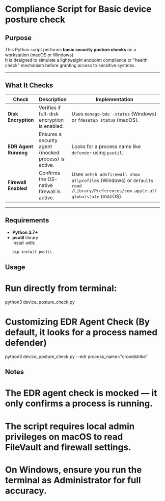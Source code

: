 # Compliance Script for Basic device posture check

## Purpose
This Python script performs **basic security posture checks** on a workstation (macOS or Windows).  
It is designed to simulate a lightweight endpoint compliance or "health check" mechanism before granting access to sensitive systems.

---

## What It Checks

| Check | Description | Implementation |
|-------|--------------|----------------|
| **Disk Encryption** | Verifies if full-disk encryption is enabled. | Uses `manage-bde -status` (Windows) or `fdesetup status` (macOS). |
| **EDR Agent Running** | Ensures a security agent (mocked process) is active. | Looks for a process name like `defender` using `psutil`. |
| **Firewall Enabled** | Confirms the OS-native firewall is active. | Uses `netsh advfirewall show allprofiles` (Windows) or `defaults read /Library/Preferences/com.apple.alf globalstate` (macOS). |

---

## Requirements

- **Python 3.7+**
- **psutil** library  
  Install with:
  ```bash
  pip install psutil

## Usage

# Run directly from terminal:
python3 device_posture_check.py

# Customizing EDR Agent Check (By default, it looks for a process named defender)
python3 device_posture_check.py --edr process_name="crowdstrike"

## Notes
# The EDR agent check is mocked — it only confirms a process is running.
# The script requires local admin privileges on macOS to read FileVault and firewall settings.
# On Windows, ensure you run the terminal as Administrator for full accuracy.
